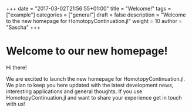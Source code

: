 +++
date = "2017-03-02T21:56:55+01:00"
title = "Welcome!"
tags = ["example"]
categories = ["general"]
draft = false
description = "Welcome to the new homepage for HomotopyContinuation.jl"
weight = 10
author = "Sascha"
+++

# Welcome to our new homepage!

Hi there!

We are excited to launch the new homepage for HomotopyContinuation.jl. We plan to keep you here updated with the latest development news, interesting applications and general thoughts. If you use HomotopyContinuation.jl and want to share your experience get in touch with us!



